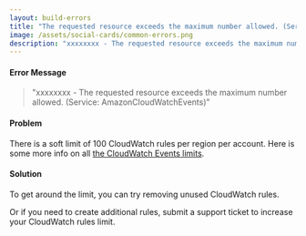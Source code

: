 ```yaml
---
layout: build-errors
title: "The requested resource exceeds the maximum number allowed. (Service: AmazonCloudWatchEvents)"
image: /assets/social-cards/common-errors.png
description: "xxxxxxxx - The requested resource exceeds the maximum number allowed. (Service: AmazonCloudWatchEvents)"
---
```


#### Error Message

> "xxxxxxxx - The requested resource exceeds the maximum number allowed. (Service: AmazonCloudWatchEvents)"


#### Problem

There is a soft limit of 100 CloudWatch rules per region per account. Here is some more info on all [the CloudWatch Events limits](https://docs.aws.amazon.com/AmazonCloudWatch/latest/events/cloudwatch_limits_cwe.html).


#### Solution

To get around the limit, you can try removing unused CloudWatch rules.

Or if you need to create additional rules, submit a support ticket to increase your CloudWatch rules limit.
